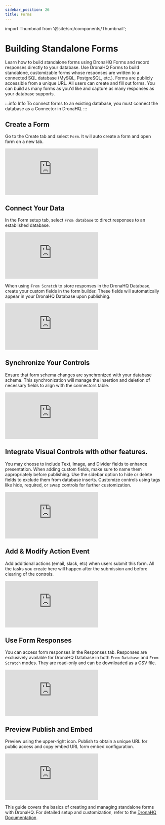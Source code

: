 ```yaml
---
sidebar_position: 26
title: Forms
---
```


import Thumbnail from '@site/src/components/Thumbnail';

# Building Standalone Forms
Learn how to build standalone forms using DronaHQ Forms and record responses directly to your database.
Use DronaHQ Forms to build standalone, customizable forms whose responses are written to a connected SQL database (MySQL, PostgreSQL, etc.). Forms are publicly accessible from a unique URL.
All users can create and fill out forms. You can build as many forms as you'd like and capture as many responses as your database supports.

:::info Info
To connect forms to an existing database, you must connect the database as a Connector in DronaHQ.
:::

## Create a Form
Go to the Create tab and select `Form`. It will auto create a form and open form on a new tab.
<div style={{ position: 'relative', paddingBottom: 'calc(46.33333333333333% + 41px)', height: 0 }}> 
   <iframe 
      src="https://demo.arcade.software/ONlr8PLr0nOKkyYaiJTk?embed&show_copy_link=true" 
      frameBorder="0"
      loading="lazy"
      allowFullScreen
      style={{ position: 'absolute', top: 0, left: 0, width: '100%', height: '100%', colorScheme: 'light' }}
      webkitallowfullscreen
      mozallowfullscreen >
   </iframe>
</div>

## Connect Your Data
In the Form setup tab, select `From database` to direct responses to an established database.
<div style={{ position: 'relative', paddingBottom: 'calc(46.33333333333333% + 41px)', height: 0 }}> 
   <iframe 
      src="https://demo.arcade.software/lnW22CJpyoCvCdlxrFas?embed&show_copy_link=true"       
      frameBorder="0"
      loading="lazy"
      allowFullScreen
      style={{ position: 'absolute', top: 0, left: 0, width: '100%', height: '100%', colorScheme: 'light' }}
      webkitallowfullscreen
      mozallowfullscreen >
   </iframe>
</div>

<div></div>

When using `From Scratch` to store responses in the DronaHQ Database, create your custom fields in the form builder. These fields will automatically appear in your DronaHQ Database upon publishing.
<div style={{ position: 'relative', paddingBottom: 'calc(46.33333333333333% + 41px)', height: 0 }}> 
   <iframe 
      src="https://demo.arcade.software/tKm1w4eaTcvkueMQsS8B?embed&show_copy_link=true" 
      frameBorder="0"
      loading="lazy"
      allowFullScreen
      style={{ position: 'absolute', top: 0, left: 0, width: '100%', height: '100%', colorScheme: 'light' }}
      webkitallowfullscreen
      mozallowfullscreen >
   </iframe>
</div>

## Synchronize Your Controls
Ensure that form schema changes are synchronized with your database schema. This synchronization will manage the insertion and deletion of necessary fields to align with the connectors table.
<div style={{ position: 'relative', paddingBottom: 'calc(46.33333333333333% + 41px)', height: 0 }}> 
   <iframe 
      src="https://demo.arcade.software/9GVRGOfhdhLTT6kG5cLo?embed&show_copy_link=true" 
      frameBorder="0"
      loading="lazy"
      allowFullScreen
      style={{ position: 'absolute', top: 0, left: 0, width: '100%', height: '100%', colorScheme: 'light' }}
      webkitallowfullscreen
      mozallowfullscreen >
   </iframe>
</div>

## Integrate Visual Controls with other features.
You may choose to include Text, Image, and Divider fields to enhance presentation. When adding custom fields, make sure to name them appropriately before publishing. Use the sidebar option to hide or delete fields to exclude them from database inserts. Customize controls using tags like hide, required, or swap controls for further customization.
<div style={{ position: 'relative', paddingBottom: 'calc(46.33333333333333% + 41px)', height: 0 }}> 
   <iframe 
      src="https://demo.arcade.software/qy7ieAtwROtjLgmx2y6g?embed&show_copy_link=true" 
      frameBorder="0"
      loading="lazy"
      allowFullScreen
      style={{ position: 'absolute', top: 0, left: 0, width: '100%', height: '100%', colorScheme: 'light' }}
      webkitallowfullscreen
      mozallowfullscreen >
   </iframe>
</div>


## Add & Modify Action Event
Add additional actions (email, slack, etc) when users submit this form. All the tasks you create here will happen after the submission and before clearing of the controls.
<div style={{ position: 'relative', paddingBottom: 'calc(46.33333333333333% + 41px)', height: 0 }}> 
   <iframe 
      src="https://demo.arcade.software/epJrl5uK5JnX58q2PP5V?embed&show_copy_link=true" 
      frameBorder="0"
      loading="lazy"
      allowFullScreen
      style={{ position: 'absolute', top: 0, left: 0, width: '100%', height: '100%', colorScheme: 'light' }}
      webkitallowfullscreen
      mozallowfullscreen >
   </iframe>
</div>

## Use Form Responses
You can access form responses in the Responses tab. Responses are exclusively available for DronaHQ Database in both `From Database` and `From Scratch` modes. They are read-only and can be downloaded as a CSV file.
<div style={{ position: 'relative', paddingBottom: 'calc(46.33333333333333% + 41px)', height: 0 }}> 
   <iframe 
      src="https://demo.arcade.software/NGrsTkcWzTaGY2BtwFv9?embed&show_copy_link=true" 
      frameBorder="0"
      loading="lazy"
      allowFullScreen
      style={{ position: 'absolute', top: 0, left: 0, width: '100%', height: '100%', colorScheme: 'light' }}
      webkitallowfullscreen
      mozallowfullscreen >
   </iframe>
</div>

## Preview Publish and Embed
Preview using the upper-right icon. Publish to obtain a unique URL for public access and copy embed URL form embed configuration.
<div style={{ position: 'relative', paddingBottom: 'calc(46.33333333333333% + 41px)', height: 0 }}> 
   <iframe 
      src="https://demo.arcade.software/J4NpboItQxnZvtvmsIEc?embed&show_copy_link=true" 
      frameBorder="0"
      loading="lazy"
      allowFullScreen
      style={{ position: 'absolute', top: 0, left: 0, width: '100%', height: '100%', colorScheme: 'light' }}
      webkitallowfullscreen
      mozallowfullscreen >
   </iframe>
</div>

This guide covers the basics of creating and managing standalone forms with DronaHQ. For detailed setup and customization, refer to the [DronaHQ Documentation](https://docs.DronaHQ.com/).
